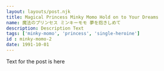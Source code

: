 ```yaml
---
layout: layouts/post.njk
title: Magical Princess Minky Momo Hold on to Your Dreams
name: 魔法のプリンセス ミンキーモモ 夢を抱きしめて
description: Description Text
tags: ['minky-momo', 'princess', 'single-heroine']
id : minky-momo-2
date: 1991-10-01
---
```


Text for the post is here

